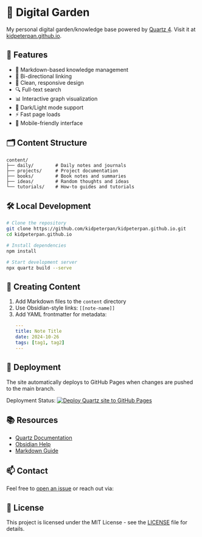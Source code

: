 # 🌱 Digital Garden

My personal digital garden/knowledge base powered by [Quartz 4](https://quartz.jzhao.xyz/). Visit it at [kidpeterpan.github.io](https://kidpeterpan.github.io).

## 🚀 Features

- 📝 Markdown-based knowledge management
- 🔄 Bi-directional linking
- 🎨 Clean, responsive design
- 🔍 Full-text search
- 📊 Interactive graph visualization
- 🌙 Dark/Light mode support
- ⚡ Fast page loads
- 📱 Mobile-friendly interface

## 🗂️ Content Structure

```
content/
├── daily/        # Daily notes and journals
├── projects/     # Project documentation
├── books/        # Book notes and summaries
├── ideas/        # Random thoughts and ideas
└── tutorials/    # How-to guides and tutorials
```

## 🛠️ Local Development

```bash
# Clone the repository
git clone https://github.com/kidpeterpan/kidpeterpan.github.io.git
cd kidpeterpan.github.io

# Install dependencies
npm install

# Start development server
npx quartz build --serve
```

## 📝 Creating Content

1. Add Markdown files to the `content` directory
2. Use Obsidian-style links: `[[note-name]]`
3. Add YAML frontmatter for metadata:
   ```yaml
   ---
   title: Note Title
   date: 2024-10-26
   tags: [tag1, tag2]
   ---
   ```

## 🔄 Deployment

The site automatically deploys to GitHub Pages when changes are pushed to the main branch.

Deployment Status: [![Deploy Quartz site to GitHub Pages](https://github.com/kidpeterpan/kidpeterpan.github.io/actions/workflows/deploy.yml/badge.svg)](https://github.com/kidpeterpan/kidpeterpan.github.io/actions/workflows/deploy.yml)

## 📚 Resources

- [Quartz Documentation](https://quartz.jzhao.xyz/)
- [Obsidian Help](https://help.obsidian.md/)
- [Markdown Guide](https://www.markdownguide.org/)

## 📫 Contact

Feel free to [open an issue](https://github.com/kidpeterpan/kidpeterpan.github.io/issues) or reach out via:

## 📄 License

This project is licensed under the MIT License - see the [LICENSE](LICENSE) file for details.
